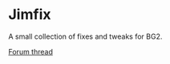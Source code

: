 # Jimfix

A small collection of fixes and tweaks for BG2.

[Forum thread](https://forums.beamdog.com/discussion/66358/mod-jimfix-ascension-scs-fixes-general-tweaks)